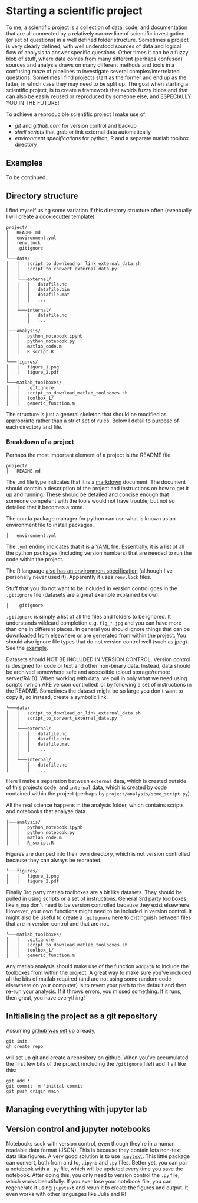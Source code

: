 # Starting a scientific project

To me, a scientific project is a collection of data, code, and documentation that are all connected by a relatively narrow line of scientific investigation (or set of questions) in a well defined folder structure. Sometimes a project is very clearly defined, with well understood sources of data and logical flow of analysis to answer specific questions. Other times it can be a fuzzy blob of stuff, where data comes from many different (perhaps confused) sources and analysis draws on many different methods and tools in a confusing maze of pipelines to investigate several complex/interrelated questions. Sometimes I find projects start as the former and end up as the latter, in which case they may need to be split up. The goal when starting a scientific project, is to create a framework that avoids fuzzy blobs and that can also be easily reused or reproduced by someone else, and ESPECIALLY YOU IN THE FUTURE!

To achieve a reproducible scientific project I make use of:
* *git* and *github.com* for version control and backup
* *shell scripts* that grab or link external data automatically
* *environment specifications* for python, R and a separate matlab toolbox directory

## Examples

To be continued... 

## Directory structure

I find myself using some variation if this directory structure often (eventually I will create a [cookiecutter](https://cookiecutter.readthedocs.io) template)

```
project/
│   README.md
│   environment.yml
│   renv.lock
│   .gitignore
│
└───data/
│   │   script_to_download_or_link_external_data.sh
│   │   script_to_convert_external_data.py
│   │
│   └───external/
│   │   │   datafile.nc
│   │   │   datafile.bin
│   │   │   datafile.mat
│   │   │   ...
│   │
│   └───internal/
│       │   datafile.nc
│       │   ...
│   
│───analysis/
│   │   python_notebook.ipynb
│   │   python_notebook.py
│   │   matlab_code.m
│   │   R_script.R
│
└───figures/
│   │   figure_1.png
│   │   figure_2.pdf
│
└───matlab_toolboxes/
│   │   .gitignore
│   │   script_to_download_matlab_toolboxes.sh
│   │   toolbox_1/
│   │   generic_function.m
```

The structure is just a general skeleton that should be modified as appropriate rather than a strict set of rules. Below I detail to purpose of each directory and file.

### Breakdown of a project

Perhaps the most important element of a project is the README file.

```
project/
│   README.md
```

The `.md` file type indicates that it is a [markdown](https://www.markdownguide.org/getting-started/) document. The document should contain a description of the project and instructions on how to get it up and running. These should be detailed and concise enough that someone competent with the tools would not have trouble, but not so detailed that it becomes a tome. 

The conda package manager for python can use what is known as an environment file to install packages.

```
│   environment.yml
```

The `.yml` ending indicates that it is a [YAML](https://yaml.org/) file. Essentially, it is a list of all the python packages (including version numbers) that are needed to run the code within the project. 

The R language [also has an environment specification](https://rstudio.github.io/renv/articles/renv.html) (although I've personally never used it). Apparently it uses `renv.lock` files.

Stuff that you do not want to be included in version control goes in the `.gitignore` file (datasets are a great example explained below).

```
│   .gitignore
```

`.gitignore` is simply a list of all the files and folders to be ignored. It understands wildcard completion e.g. `fig_*.jpg` and you can have more than one in different places. In general you should ignore things that can be downloaded from elsewhere or are generated from within the project. You should also ignore file types that do not version control well (such as jpeg). See the [example](.gitignore.example).

Datasets should NOT BE INCLUDED IN VERSION CONTROL. Version control is designed for code or text and other non-binary data. Instead, data should be archived somewhere safe and accessible (cloud storage/remote server/RAID). When working with data, we pull in only what we need using scripts (which ARE version controlled) or by following a set of instructions in the README. Sometimes the dataset might be so large you don't want to copy it, so instead, create a symbolic link. 

```
└───data/
│   │   script_to_download_or_link_external_data.sh
│   │   script_to_convert_external_data.py
│   │
│   └───external/
│   │   │   datafile.nc
│   │   │   datafile.bin
│   │   │   datafile.mat
│   │   │   ...
│   │
│   └───internal/
│       │   datafile.nc
│       │   ...
```

Here I make a separation between `external` data, which is created outside of this projects code, and `internal` data, which is created by code contained within the project (perhaps by `project/analysis/some_script.py`).

All the real science happens in the analysis folder, which contains scripts and notebooks that analyse data.

```
│───analysis/
│   │   python_notebook.ipynb
│   │   python_notebook.py
│   │   matlab_code.m
│   │   R_script.R
```

Figures are dumped into their own directory, which is not version controlled because they can always be recreated. 

```
└───figures/
│   │   figure_1.png
│   │   figure_2.pdf
```

Finally 3rd party matlab toolboxes are a bit like datasets. They should be pulled in using scripts or a set of instructions. General 3rd party toolboxes like `m_map` don't need to be version controlled because they exist elsewhere. However, your own functions might need to be included in version control. It might also be useful to create a `.gitignore` here to distinguish between files that are in version control and that are not. 

```
└───matlab_toolboxes/
│   │   .gitignore
│   │   script_to_download_matlab_toolboxes.sh
│   │   toolbox_1/
│   │   generic_function.m
```

Any matlab analysis should make use of the function `addpath` to include the toolboxes from within the project. A great way to make sure you've included all the bits of matlab required (and are not using some random code elsewhere on your computer) is to revert your path to the default and then re-run your analysis. If it throws errors, you missed something. If it runs, then great, you have everything!

## Initialising the project as a git repository

Assuming [github was set up](github_setup.md) already,

    git init
    gh create repo
    
will set up git and create a repository on github. When you've accumulated the first few bits of the project (including the `/gitignore` file!) add it all like this:

    git add *
    git commit -m 'initial commit'
    git push origin main

## Managing everything with jupyter lab



## Version control and jupyter notebooks

Notebooks suck with version control, even though they're in a human readable data format (JSON). This is because they contain lots non-text data like figures. A very good solution is to use [`jupytext`](https://github.com/mwouts/jupytext). This little package can convert, both from and to, `.ipynb` and `.py` files. Better yet, you can pair a notebook with a `.py` file, which will be updated every time you save the notebook. After doing this, you only need to version control the `.py` file, which works beautifully. If you ever lose your notebook file, you can regenerate it using `jupytext` and rerun it to create the figures and output. It even works with other languages like Julia and R!